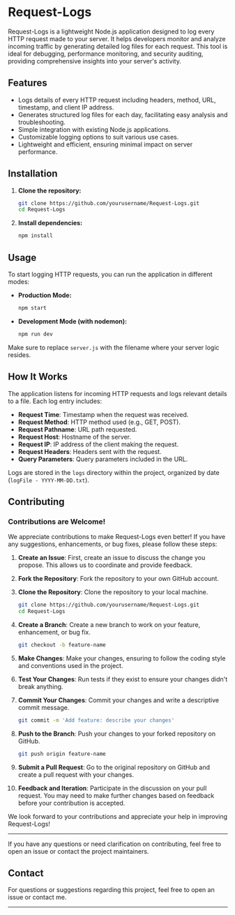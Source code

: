 # Request-Logs

Request-Logs is a lightweight Node.js application designed to log every HTTP request made to your server. It helps developers monitor and analyze incoming traffic by generating detailed log files for each request. This tool is ideal for debugging, performance monitoring, and security auditing, providing comprehensive insights into your server's activity.

## Features

- Logs details of every HTTP request including headers, method, URL, timestamp, and client IP address.
- Generates structured log files for each day, facilitating easy analysis and troubleshooting.
- Simple integration with existing Node.js applications.
- Customizable logging options to suit various use cases.
- Lightweight and efficient, ensuring minimal impact on server performance.

## Installation

1. **Clone the repository:**

    ```bash
    git clone https://github.com/yourusername/Request-Logs.git
    cd Request-Logs
    ```

2. **Install dependencies:**

    ```bash
    npm install
    ```

## Usage

To start logging HTTP requests, you can run the application in different modes:

- **Production Mode:**
    ```bash
    npm start
    ```

- **Development Mode (with nodemon):**
    ```bash
    npm run dev
    ```

Make sure to replace `server.js` with the filename where your server logic resides.

## How It Works

The application listens for incoming HTTP requests and logs relevant details to a file. Each log entry includes:

- **Request Time**: Timestamp when the request was received.
- **Request Method**: HTTP method used (e.g., GET, POST).
- **Request Pathname**: URL path requested.
- **Request Host**: Hostname of the server.
- **Request IP**: IP address of the client making the request.
- **Request Headers**: Headers sent with the request.
- **Query Parameters**: Query parameters included in the URL.

Logs are stored in the `logs` directory within the project, organized by date (`logFile - YYYY-MM-DD.txt`).

## Contributing

### Contributions are Welcome!

We appreciate contributions to make Request-Logs even better! If you have any suggestions, enhancements, or bug fixes, please follow these steps:

1. **Create an Issue**: First, create an issue to discuss the change you propose. This allows us to coordinate and provide feedback.
   
2. **Fork the Repository**: Fork the repository to your own GitHub account.

3. **Clone the Repository**: Clone the repository to your local machine.

    ```bash
    git clone https://github.com/yourusername/Request-Logs.git
    cd Request-Logs
    ```

4. **Create a Branch**: Create a new branch to work on your feature, enhancement, or bug fix.

    ```bash
    git checkout -b feature-name
    ```

5. **Make Changes**: Make your changes, ensuring to follow the coding style and conventions used in the project.

6. **Test Your Changes**: Run tests if they exist to ensure your changes didn't break anything.

7. **Commit Your Changes**: Commit your changes and write a descriptive commit message.

    ```bash
    git commit -m 'Add feature: describe your changes'
    ```

8. **Push to the Branch**: Push your changes to your forked repository on GitHub.

    ```bash
    git push origin feature-name
    ```

9. **Submit a Pull Request**: Go to the original repository on GitHub and create a pull request with your changes.

10. **Feedback and Iteration**: Participate in the discussion on your pull request. You may need to make further changes based on feedback before your contribution is accepted.

We look forward to your contributions and appreciate your help in improving Request-Logs!

---

If you have any questions or need clarification on contributing, feel free to open an issue or contact the project maintainers.

## Contact

For questions or suggestions regarding this project, feel free to open an issue or contact me.

---
